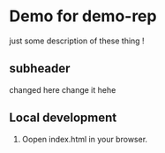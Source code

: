 # Demo for demo-rep
 just some description of these thing !

## subheader
changed here
change it hehe

## Local development
1. Oopen index.html in your browser.
